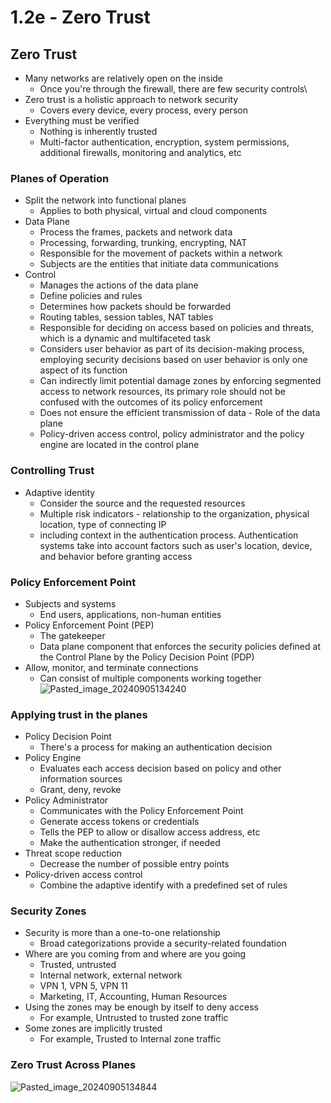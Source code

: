 # 1.2e - Zero Trust
## Zero Trust
- Many networks are relatively open on the inside
	- Once you're through the firewall, there are few security controls\
- Zero trust is a holistic approach to network security
	- Covers every device, every process, every person
- Everything must be verified
	- Nothing is inherently trusted
	- Multi-factor authentication, encryption, system permissions, additional firewalls, monitoring and analytics, etc
### Planes of Operation
- Split the network into functional planes
	- Applies to both physical, virtual and cloud components
- Data Plane
	- Process the frames, packets and network data
	- Processing, forwarding, trunking, encrypting, NAT
	- Responsible for the movement of packets within a network
	- Subjects are the entities that initiate data communications
- Control
	- Manages the actions of the data plane
	- Define policies and rules
	- Determines how packets should be forwarded
	- Routing tables, session tables, NAT tables
	- Responsible for deciding on access based on policies and threats, which is a dynamic and multifaceted task
	- Considers user behavior as part of its decision-making process, employing security decisions based on user behavior is only one aspect of its function
	- Can indirectly limit potential damage zones by enforcing segmented access to network resources, its primary role should not be confused with the outcomes of its policy enforcement
	- Does not ensure the efficient transmission of data - Role of the data plane
	- Policy-driven access control, policy administrator and the policy engine are located in the control plane 
### Controlling Trust
- Adaptive identity
	- Consider the source and the requested resources
	- Multiple risk indicators - relationship to the organization, physical location, type of connecting IP
	- including context in the authentication process. Authentication systems take into account factors such as user's location, device, and behavior before granting access
### Policy Enforcement Point
- Subjects and systems
	- End users, applications, non-human entities
- Policy Enforcement Point (PEP)
	- The gatekeeper
	- Data plane component that enforces the security policies defined at the Control Plane by the Policy Decision Point (PDP)
- Allow, monitor, and terminate connections
	- Can consist of multiple components working together
![Pasted_image_20240905134240](//assets/Pasted_image_20240905134240.webp)
### Applying trust in the planes
- Policy Decision Point
	- There's a process for making an authentication decision
- Policy Engine
	- Evaluates each access decision based on policy and other information sources
	- Grant, deny, revoke
- Policy Administrator
	- Communicates with the Policy Enforcement Point
	- Generate access tokens or credentials
	- Tells the PEP to allow or disallow access address, etc
	- Make the authentication stronger, if needed
- Threat scope reduction
	- Decrease the number of possible entry points
- Policy-driven access control
	- Combine the adaptive identify with a predefined set of rules
### Security Zones
- Security is more than a one-to-one relationship
	- Broad categorizations provide a security-related foundation
- Where are you coming from and where are you going
	- Trusted, untrusted
	- Internal network, external network
	- VPN 1, VPN 5, VPN 11
	- Marketing, IT, Accounting, Human Resources
- Using the zones may be enough by itself to deny access
	- For example, Untrusted to trusted zone traffic
- Some zones are implicitly trusted
	- For example, Trusted to Internal zone traffic
### Zero Trust Across Planes
![Pasted_image_20240905134844](//assets/Pasted_image_20240905134844.webp)
